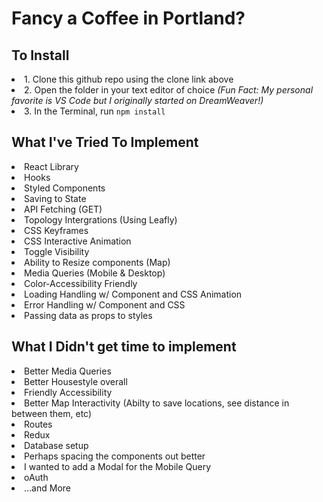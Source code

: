 <h1> Fancy a Coffee in Portland? </h1>

<h2> To Install </h2>
    <li> 1. Clone this github repo using the clone link above </li>
    <li> 2. Open the folder in your text editor of choice <i> (Fun Fact: My personal favorite is VS Code but I originally started on DreamWeaver!)</i></li>
    <li> 3. In the Terminal, run <code>npm install</code> </li>

<h2> What I've Tried To Implement </h2>
 <li> React Library</li>
 <li> Hooks</li>
  <li> Styled Components</li>
   <li> Saving to State</li>
    <li> API Fetching (GET) </li>
      <li> Topology Intergrations (Using Leafly) </li>
        <li> CSS Keyframes</li>
          <li> CSS Interactive Animation</li>
           <li> Toggle Visibility</li>
            <li> Ability to Resize components (Map) </li>
            <li> Media Queries (Mobile & Desktop) </li>
             <li> Color-Accessibility Friendly </li>
               <li> Loading Handling w/ Component and CSS Animation</li>
                <li> Error Handling w/ Component and CSS</li>
                 <li> Passing data as props to styles</li>


<h2> What I Didn't get time to implement</h2>
  <li> Better Media Queries </li>
   <li> Better Housestyle overall </li>
    <li> Friendly Accessibility</li>
    <li> Better Map Interactivity (Abilty to save locations, see distance in between them, etc)</li>
   <li> Routes </li>
    <li> Redux </li>
    <li> Database setup</li>
      <li> Perhaps spacing the components out better</li>
        <li> I wanted to add a Modal for the Mobile Query</li>
      <li> oAuth</li>
       <li> ...and More</li>
       